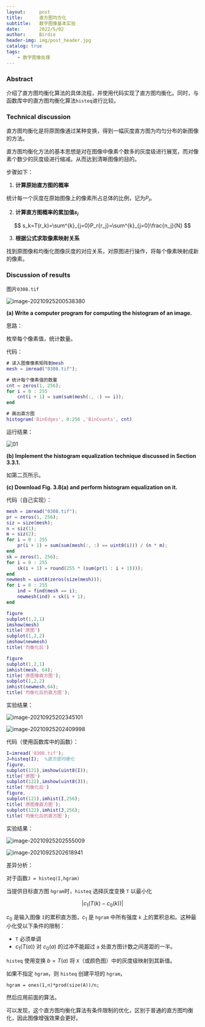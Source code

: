 ```yaml
---
layout:     post
title:      直方图均方化
subtitle:   数字图像基本实验
date:       2022/5/02
author:     Birdie
header-img: img/post_header.jpg
catalog: true
tags:
    - 数字图像处理
---
```


### Abstract

介绍了直方图均衡化算法的具体流程，并使用代码实现了直方图均衡化。同时，与函数库中的直方图均衡化算法`histeq`进行比较。



### Technical discussion

直方图均衡化是将原图像通过某种变换，得到一幅灰度直方图为均匀分布的新图像的方法。

直方图均衡化方法的基本思想是对在图像中像素个数多的灰度级进行展宽，而对像素个数少的灰度级进行缩减。从而达到清晰图像的目的。

步骤如下：

1. **计算原始直方图的概率**

统计每一个灰度在原始图像上的像素所占总体的比例，记为$P_i$。

2. **计算直方图概率的累加值$s_i$**

$$
s_k=T(r_k)=\sum^{k}_{j=0}P_r{r_j}=\sum^{k}_{j=0}\frac{n_j}{N}
$$

3. **根据公式求取像素映射关系**

找到原图像和均衡化图像灰度的对应关系，对原图进行操作，将每个像素映射成新的像素。



### Discussion of results

图片`0308.tif`

![image-20210925200538380]({{site.url}}/img/2022-5-02-直方图均方化/00.png)

**(a) Write a computer program for computing the histogram of an image.**

思路：

枚举每个像素值，统计数量。

代码：

```matlab
# 读入图像像素矩阵到mesh
mesh = imread("0308.tif");

# 统计每个像素值的数量
cnt = zeros(1, 256);
for i = 0 : 255
    cnt(i + 1) = sum(sum(mesh(:, :) == i));
end

# 画出直方图
histogram('BinEdges', 0:256 ,'BinCounts', cnt)
```

运行结果：

![01]({{site.url}}/img/2022-5-02-直方图均方化/01.png)



**(b) Implement the histogram equalization technique discussed in Section 3.3.1.**

如第二页所示。



**(c) Download Fig. 3.8(a) and perform histogram equalization on it.**

代码（自己实现）：

```matlab
mesh = imread("0308.tif");
pr = zeros(1, 256);
siz = size(mesh);
n = siz(1);
m = siz(2);
for i = 0 : 255
    pr(i + 1) = sum(sum(mesh(:, :) == uint8(i))) / (n * m);
end
sk = zeros(1, 256);
for i = 0 : 255
    sk(i + 1) = round(255 * (sum(pr(1 : i + 1))));
end
newmesh = uint8(zeros(size(mesh)));
for i = 0 : 255
    ind = find(mesh == i);
    newmesh(ind) = sk(i + 1);
end

figure
subplot(1,2,1)
imshow(mesh)
title('原图')
subplot(1,2,2)
imshow(newmesh)
title('均衡化后')

figure
subplot(1,2,1)
imhist(mesh, 64);
title('原图像直方图');
subplot(1,2,2)
imhist(newmesh,64);
title('均衡化后的直方图');
```

实验结果：

![image-20210925202345101]({{site.url}}/img/2022-5-02-直方图均方化/02.png)

![image-20210925202409998]({{site.url}}/img/2022-5-02-直方图均方化/03.png)

代码（使用函数库中的函数）：

```matlab
I=imread('0308.tif');
J=histeq(I);  %直方图均衡化
figure,
subplot(121),imshow(uint8(I));
title('原图')
subplot(122),imshow(uint8(J));
title('均衡化后')
figure,
subplot(121),imhist(I,256);
title('原图像直方图');
subplot(122),imhist(J,256);
title('均衡化后的直方图');
```

实验结果：

![image-20210925202555009]({{site.url}}/img/2022-5-02-直方图均方化/04.png)

![image-20210925202618941]({{site.url}}/img/2022-5-02-直方图均方化/05.png)

差异分析：

对于函数`J = histeq(I,hgram)`

当提供目标直方图 `hgram`时，`histeq` 选择灰度变换 `T` 以最小化

$$
|c_1(T(k)-c_0(k))|
$$


$c_0$ 是输入图像 `I`的累积直方图，$c_1$ 是 `hgram` 中所有强度 `k` 上的累积总和。这种最小化受以下条件的限制：

- `T` 必须单调
- $c_1(T(a))$ 对 $c_0(a)$ 的过冲不能超过 `a` 处直方图计数之间差距的一半。

`histeq` 使用变换 $b = T(a)$ 将 `X`（或颜色图）中的灰度级映射到其新值。

如果不指定 `hgram`，则 `histeq` 创建平坦的 `hgram`，

```
hgram = ones(1,n)*prod(size(A))/n;
```

然后应用前面的算法。

可以发现，这个直方图均衡化算法有条件限制的优化，区别于普通的直方图均衡化，因此图像增强效果会更好。

